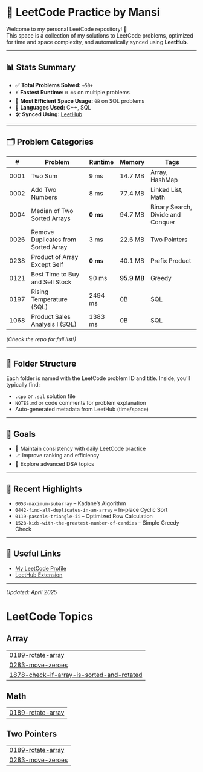 # 🧠 LeetCode Practice by Mansi

Welcome to my personal LeetCode repository! 🚀  
This space is a collection of my solutions to LeetCode problems, optimized for time and space complexity, and automatically synced using **LeetHub**.

---

## 📊 Stats Summary

- ✅ **Total Problems Solved:** `~50+`
- ⚡ **Fastest Runtime:** `0 ms` on multiple problems
- 💾 **Most Efficient Space Usage:** `0B` on SQL problems
- 🧠 **Languages Used:** C++, SQL  
- 🛠️ **Synced Using:** [LeetHub](https://github.com/QasimWani/LeetHub)

---

## 🗂️ Problem Categories

| # | Problem | Runtime | Memory | Tags |
|---|---------|---------|--------|------|
| 0001 | Two Sum | 9 ms | 14.7 MB | Array, HashMap |
| 0002 | Add Two Numbers | 8 ms | 77.4 MB | Linked List, Math |
| 0004 | Median of Two Sorted Arrays | **0 ms** | 94.7 MB | Binary Search, Divide and Conquer |
| 0026 | Remove Duplicates from Sorted Array | 3 ms | 22.6 MB | Two Pointers |
| 0238 | Product of Array Except Self | **0 ms** | 40.1 MB | Prefix Product |
| 0121 | Best Time to Buy and Sell Stock | 90 ms | **95.9 MB** | Greedy |
| 0197 | Rising Temperature (SQL) | 2494 ms | 0B | SQL |
| 1068 | Product Sales Analysis I (SQL) | 1383 ms | 0B | SQL |

_(Check the repo for full list!)_

---

## 🧩 Folder Structure

Each folder is named with the LeetCode problem ID and title. Inside, you’ll typically find:
- `.cpp` or `.sql` solution file
- `NOTES.md` or code comments for problem explanation
- Auto-generated metadata from LeetHub (time/space)

---

## 🧠 Goals

- 🔄 Maintain consistency with daily LeetCode practice
- 📈 Improve ranking and efficiency
- 🧪 Explore advanced DSA topics

---

## 📌 Recent Highlights

- `0053-maximum-subarray` – Kadane’s Algorithm
- `0442-find-all-duplicates-in-an-array` – In-place Cyclic Sort
- `0119-pascals-triangle-ii` – Optimized Row Calculation
- `1528-kids-with-the-greatest-number-of-candies` – Simple Greedy Check

---

## 🔗 Useful Links

- [My LeetCode Profile](https://leetcode.com/u/ThFanPRetH/) 
- [LeetHub Extension](https://github.com/QasimWani/LeetHub)

---

_Updated: April 2025_


<!---LeetCode Topics Start-->
# LeetCode Topics
## Array
|  |
| ------- |
| [0189-rotate-array](https://github.com/Mansiiiiiiiiiiiiiiiii/LeetCode/tree/master/0189-rotate-array) |
| [0283-move-zeroes](https://github.com/Mansiiiiiiiiiiiiiiiii/LeetCode/tree/master/0283-move-zeroes) |
| [1878-check-if-array-is-sorted-and-rotated](https://github.com/Mansiiiiiiiiiiiiiiiii/LeetCode/tree/master/1878-check-if-array-is-sorted-and-rotated) |
## Math
|  |
| ------- |
| [0189-rotate-array](https://github.com/Mansiiiiiiiiiiiiiiiii/LeetCode/tree/master/0189-rotate-array) |
## Two Pointers
|  |
| ------- |
| [0189-rotate-array](https://github.com/Mansiiiiiiiiiiiiiiiii/LeetCode/tree/master/0189-rotate-array) |
| [0283-move-zeroes](https://github.com/Mansiiiiiiiiiiiiiiiii/LeetCode/tree/master/0283-move-zeroes) |
<!---LeetCode Topics End-->